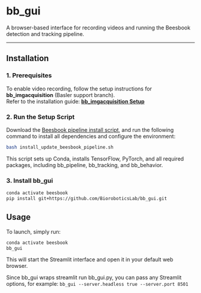 # **bb_gui**
A browser-based interface for recording videos and running the Beesbook detection and tracking pipeline.

---

## **Installation**

### **1. Prerequisites**
To enable video recording, follow the setup instructions for **bb_imgacquisition** (Basler support branch).  
Refer to the installation guide: **[bb_imgacquisition Setup](https://github.com/BioroboticsLab/bb_imgacquisition/tree/basler_support)**  


### **2. Run the Setup Script**
Download the [Beesbook pipeline install script](https://github.com/BioroboticsLab/bb_main/blob/master/code/install_update_beesbook_pipeline.sh), and run the following command to install all dependencies and configure the environment:

```bash
bash install_update_beesbook_pipeline.sh
```

This script sets up Conda, installs TensorFlow, PyTorch, and all required packages, including bb_pipeline, bb_tracking, and bb_behavior.

### **3. Install bb_gui**
```bash
conda activate beesbook
pip install git+https://github.com/BioroboticsLab/bb_gui.git
```

## Usage

To launch, simply run:

```bash
conda activate beesbook
bb_gui
```

This will start the Streamlit interface and open it in your default web browser.

Since bb_gui wraps streamlit run bb_gui.py, you can pass any Streamlit options, for example:
```bb_gui --server.headless true --server.port 8501```